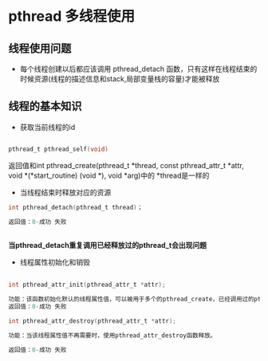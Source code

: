 # pthread 多线程使用

## 线程使用问题

- 每个线程创建以后都应该调用 pthread_detach 函数，只有这样在线程结束的时候资源(线程的描述信息和stack,局部变量栈的容量)才能被释放

## 线程的基本知识

- 获取当前线程的id

``` c

pthread_t pthread_self(void)

```

返回值和int pthread_create(pthread_t *thread, const pthread_attr_t *attr,
                          void *(*start_routine) (void *), void *arg)中的 *thread是一样的
			
  			
- 当线程结束时释放对应的资源

``` c		  
int pthread_detach(pthread_t thread)；

返回值：0-成功 失败
		
```

**当pthread_detach重复调用已经释放过的pthread_t会出现问题**


- 线程属性初始化和销毁

``` c		
  
int pthread_attr_init(pthread_attr_t *attr);

功能：该函数初始化默认的线程属性值，可以被用于多个的pthread_create，已经调用过的pthread_attr_init函数的线程属性不能重复挑用pthread_attr_init函数
返回值：0-成功 失败

int pthread_attr_destroy(pthread_attr_t *attr);

功能：当该线程属性值不再需要时，使用pthread_attr_destroy函数释放。

返回值：0-成功 失败
		
```
		